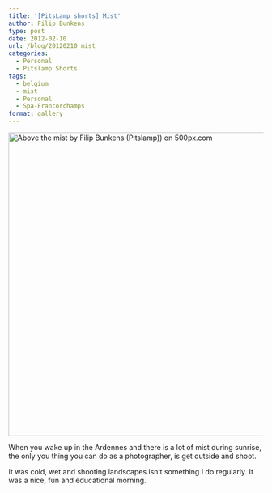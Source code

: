 ```yaml
---
title: '[PitsLamp shorts] Mist'
author: Filip Bunkens
type: post
date: 2012-02-10
url: /blog/20120210_mist
categories:
  - Personal
  - Pitslamp Shorts
tags:
  - belgium
  - mist
  - Personal
  - Spa-Francorchamps
format: gallery
---
```

[<img src="http://pcdn.500px.net/3743818/c59d16ef329b4c4a50b2874179c7b2475ba4c9eb/4.jpg" alt="Above the mist by Filip Bunkens (Pitslamp)) on 500px.com" width="600" />][1]

When you wake up in the Ardennes and there is a lot of mist during sunrise, the only you thing you can do as a photographer, is get outside and shoot.

It was cold, wet and shooting landscapes isn&#8217;t something I do regularly. It was a nice, fun and educational morning.

 [1]: http://500px.com/photo/3743818